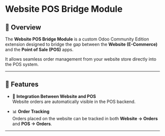 # Website POS Bridge Module

## 📖 Overview
The **Website POS Bridge Module** is a custom Odoo Community Edition extension designed to bridge the gap between the **Website (E-Commerce)** and the **Point of Sale (POS)** apps.  

It allows seamless order management from your website store directly into the POS system.

---

## 🚀 Features
- 🔗 **Integration Between Website and POS**  
  Website orders are automatically visible in the POS backend.  

- 📊 **Order Tracking**  
  Orders placed on the website can be tracked in both **Website → Orders** and **POS → Orders**.  

---

